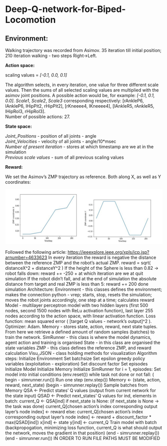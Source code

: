 # Deep-Q-network-for-Biped-Locomotion

## Environment: 

Walking trajectory was recorded from Asimov. 35 iteration till initial position; 210 iteration walking - two steps Right->Left. 

**Action space:** 

scaling values = *[-0.1, 0.0, 0.1]*

The algorithm selects, in every iteration, one value for three different scale values. Then the sums of all selected scaling values are multiplied with the asimov joint positions. A possible action would be, for example: *[​-0.1, 0.1, 0.0]*. *Scale1*, *Scale2*, *Scale3* corresponding respectively: [rAnkleP6, lAnkleP6, lHipPit2, rHipPit2], [rKneeee4, lKneeee4], [lAnkleR5, rAnkleR5, lHipRol3, rHipRol3].   
Number of possible actions: 27. 


**State space:**

*Joint_Positions* ​- position of all joints - angle  
*Joint_Velocities*​ - velocity of all joints - angle/10*msec  
*Number of present iteration*​ - stores at which timestamp are we at in the simulation  
*Previous scale values* ​- sum of all previous scaling values  


**Reward:**

We set the Asimov’s ZMP trajectory as reference. Both along X, as well as Y coordinates: 

![](images/zmpref.JPG)

Followed the following article: https://ieeexplore.ieee.org/xpls/icp.jsp?arnumber=4633623 
In every iteration the reward is negative the distance between the reference ZMP and the robot’s actual ZMP. 
reward = sqrt( distanceX^2 + distanceY^2 ) 
If the height of the Sphere is less than 0.82 -> robot falls down: 
reward += -250 + at which iteration are we at quit simulation 
If the robot didn’t fall, and at the end of simulation the absolute distance from target and real ZMP is less than 5: 
reward += 200 done simulation 
Architecture: 
Environment - this classes defines the environment; makes the connection python - vrep; starts, stop, resets the simulation; moves the robot joints accordingly, one step at a time; calculates reward 
Model - multilayer perceptron model with two hidden layers (first 500 nodes, second 1500 nodes with ReLu activation function), last layer 255 nodes according to the action space, with linear activation function. Loss function: mean squared error ( [target Q values - network’s output]^2 ). Optimizer: Adam. 
Memory - stores state, action, reward, next state ​tuples. From here we retrieve a defined amount of random samples (batches) to train the network. 
SimRunner - this class is where the model dynamics, agent action and training is organised 
State - in this class are organised the state variables 
ZMP - this class defines the reference ZMP, and reward calculation 
Visu_JSON - class holding methods for visualization 
Algorithm steps: 
Initialize Environment Set batchsize Set epsilon greedy policy variables (exploitation - exploration) Set discount factor Set episodes Initialize Model Initialize Memory Initialize SimRunner 
for i = 1, episodes: 
Set model into initial conditions (env.reset()) while task not done ​or not fall: (​begin​ - simrunner.run()) 
Run one step (env.step()) Memory ← (state, action, reward, next_state) 
(​begin​ - simrunner.replay()) Sample batches from Memory QSA ← Predict states’ Q values (output from current network for the state input) 
QSAD ← Predict next_states’ Q values for ind, elements in batch: 
current_Q ← QSA[ind] if next_state​ is None: (if next_state is None -> the task was done) 
current_Q[chosen action’s index corresponding output layer’s node index] ← reward 
else: 
current_Q[chosen action’s index corresponding output layer’s node index] ← reward + discount_factor * max(QSAD[ind]) 
x[ind] ​← state y[ind] ← current_Q 
Train model with batch (backpropogation, minimizing loss function, current_Q is what should output the network, moves the gradient in that position) 
(end - simrunner.replay()) (end - simrunner.run()) 
IN ORDER TO RUN FILE PATHS MUST BE MODIFIED 
